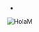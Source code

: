 -
![HolaM](https://user-images.githubusercontent.com/124211869/219509706-4620857b-e491-484b-b047-c8a3d9e3d48b.png)





